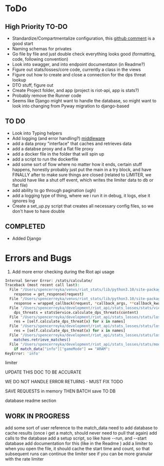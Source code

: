 # ToDo


## High Priority TO-DO
- Standardize/Compartmentalize configuration, this [github comment](https://github.com/SpencerReyka/riot-api-match-analysis/pull/4#discussion_r1480017890) is a good start
- Naming schemas for privates
- Go file by file and just double check everything looks good (formatting, code, following convention)
- Look into swagger, and into endpoint documentaton (in Readme?)
- Figure out stats/losses/core code, currently a class in the views
- Figure out how to create and close a connection for the dps threat lookup
- DTO stuff, figure out 
- Create Project folder, and app (project is riot-api, app is stats?)
- Probably remove the Runner code
- Seems like Django might want to handle the database, so might want to look into changing from Pyway migration to django-based


## TO DO 
- Look into Typing helpers
- Add logging (and error handling?) [middleware](https://medium.com/@techWithAditya/middleware-magic-how-to-use-django-middleware-for-advanced-error-handling-and-exception-management-78573a27204e#:~:text=Django%20provides%20a%20default%20error,middleware%20can%20be%20very%20useful.)
- add a data proxy "interface" that caches and retrieves data 
- add a databse proxy and a flat file proxy 
- add a docker file in the folder that will spin up 
- add a script to run the dockerfile 
- add some sort of flow where no matter how it ends, certain stuff happens, honestly probably just put the main in a try block, and have FINALLY after to make sure things are closed
(related to LIMITER, we should have like a shut off event, which writes the limiter data to db or flat file)
- add ability to go through pagination (ugh)
- add a logging type of thing, where we i run it in debug, it logs, else it ignores log 
- Create a set_up.py script that creates all necessary config files, so we don't have to have double

## COMPLETED 
- Added Django


# Errors and Bugs 

1) Add more error checking during the Riot api usage

```bash
Internal Server Error: /stats/calculate/
Traceback (most recent call last):
  File "/Users/spencerreyka/venvs/riot_stats/lib/python3.10/site-packages/django/core/handlers/exception.py", line 55, in inner
    response = get_response(request)
  File "/Users/spencerreyka/venvs/riot_stats/lib/python3.10/site-packages/django/core/handlers/base.py", line 197, in _get_response
    response = wrapped_callback(request, *callback_args, **callback_kwargs)
  File "/Users/spencerreyka/development/riot_api/stats_losses/stats/views.py", line 22, in calculate
    dps_threats = statsService.calculate_dps_threats(content)
  File "/Users/spencerreyka/development/riot_api/stats_losses/stats/losses/core.py", line 20, in calculate_dps_threats
    res = [self.calculate_dps_threat(x) for x in names]
  File "/Users/spencerreyka/development/riot_api/stats_losses/stats/losses/core.py", line 20, in <listcomp>
    res = [self.calculate_dps_threat(x) for x in names]
  File "/Users/spencerreyka/development/riot_api/stats_losses/stats/losses/core.py", line 32, in calculate_dps_threat
    matches.retrieve_matches()
  File "/Users/spencerreyka/development/riot_api/stats_losses/stats/models/match_history.py", line 20, in retrieve_matches
    if match_data["info"]["gameMode"] == "ARAM":
KeyError: 'info'
```



limiter 

UPDATE THIS DOC TO BE ACCURATE

WE DO NOT HANDLE ERROR RETURNS - MUST FIX TODO 

SAVE REQUESTS in memory THEN BATCH save TO DB 

database readme section


## WORK IN PROGRESS
add some sort of user reference to the match_data
need to add database to cache results (once i get a match, should never need to pull that again)
add calls to the database 
add a setup script, so like have --run, and --start database
add documentation for this (like in the Readme )
add a limiter to when you open the file, it should cache the start time and count, so that subsequent runs can continue the limiter
see if you can be more granular with the rate limiter